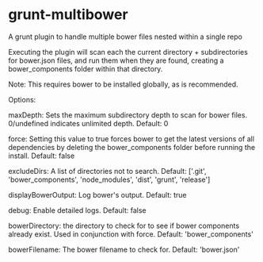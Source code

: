 # grunt-multibower
A grunt plugin to handle multiple bower files nested within a single repo

Executing the plugin will scan each the current directory + subdirectories for bower.json files, and run them when they are found, creating a bower_components folder within that directory. 

Note: This requires bower to be installed globally, as is recommended.

Options:

maxDepth: Sets the maximum subdirectory depth to scan for bower files. 0/undefined indicates unlimited depth. Default: 0

force: Setting this value to true forces bower to get the latest versions of all dependencies by deleting the bower_components folder before running the install. Default: false

excludeDirs: A list of directories not to search.
Default: ['.git', 'bower_components', 'node_modules', 'dist', 'grunt', 'release']

displayBowerOutput: Log bower's output. Default: true

debug: Enable detailed logs. Default: false

bowerDirectory: the directory to check for to see if bower components already exist. Used in conjunction with force. Default: 'bower_components'

bowerFilename: The bower filename to check for. Default: 'bower.json'

